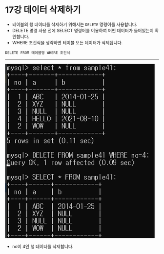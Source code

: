 # 17강 데이터 삭제하기

- 테이블의 행 데이터를 삭제하기 위해서는 `DELETE` 명령어를 사용합니다.
- DELETE 명령 사용 전에 SELECT 명령어를 이용하여 어떤 데이터가 들어있는지 확인합니다.
- WHERE 조건식을 생략하면 테이블 모든 데이터가 삭제됩니다.

```mysql
DELETE FROM 테이블명 WHERE 조건식
```

---
![](image/delete.png)

- no이 4인 행 데이터를 삭제합니다.

